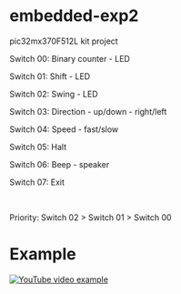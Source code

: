 ﻿# embedded-exp2

pic32mx370F512L kit project



<p>Switch 00: Binary counter - LED</p>
<p>Switch 01: Shift - LED</p>
<p>Switch 02: Swing - LED</p>
<p>Switch 03: Direction - up/down - right/left</p>
<p>Switch 04: Speed - fast/slow</p>
<p>Switch 05: Halt</p> 
<p>Switch 06: Beep - speaker</p>
<p>Switch 07: Exit</p> 

</br>
<p>Priority: Switch 02 > Switch 01 > Switch 00 </p>  

# Example

[![YouTube video example](https://img.youtube.com/vi/CioAtJIJ23Y/0.jpg)](https://www.youtube.com/watch?v=CioAtJIJ23Y)
